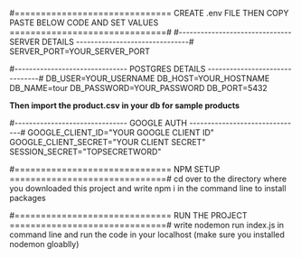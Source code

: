 #============================== CREATE .env FILE THEN COPY PASTE BELOW CODE AND SET VALUES ==============================#
#------------------------------- SERVER DETAILS -------------------------------#
SERVER_PORT=YOUR_SERVER_PORT


#------------------------------- POSTGRES DETAILS -------------------------------#
DB_USER=YOUR_USERNAME
DB_HOST=YOUR_HOSTNAME
DB_NAME=tour
DB_PASSWORD=YOUR_PASSWORD
DB_PORT=5432

**Then import the product.csv in your db for sample products**


#------------------------------- GOOGLE AUTH -------------------------------#
GOOGLE_CLIENT_ID="YOUR GOOGLE CLIENT ID"
GOOGLE_CLIENT_SECRET="YOUR CLIENT SECRET"
SESSION_SECRET="TOPSECRETWORD"


#============================== NPM SETUP ==============================#
cd over to the directory where you downloaded this project and write npm i in the command line to install packages


#============================== RUN THE PROJECT ==============================#
write nodemon run index.js in command line  and run the code in your localhost (make sure you installed nodemon gloablly)